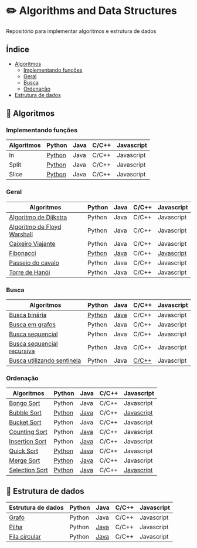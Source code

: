 # ✏️ Algorithms and Data Structures

Repositório para implementar algoritmos e estrutura de dados

## Índice

- [Algoritmos](#-algoritmos)
  - [Implementando funções](#implementando-funções)
  - [Geral](#geral)
  - [Busca](#busca)
  - [Ordenação](#ordenação)
- [Estrutura de dados](#-estrutura-de-dados)


## 📝 Algoritmos


### Implementando funções

| Algoritmos | Python | Java | C/C++ | Javascript |
|------|-------|------|------|------|
| In | [Python](src/python/in.py) | Java | C/C++ | Javascript |
| Split | [Python](src/python/split.py) | Java | C/C++ | Javascript |
| Slice | [Python](src/python/slice.py) | Java | C/C++ | Javascript |


### Geral

| Algoritmos | Python | Java | C/C++ | Javascript |
|------|-------|------|------|------|
| [Algoritmo de Dijkstra](https://pt.wikipedia.org/wiki/Algoritmo_de_Dijkstra) | Python | Java | C/C++ | Javascript |
| [Algoritmo de Floyd Warshall](https://pt.wikipedia.org/wiki/Algoritmo_de_Floyd-Warshall) | Python | Java | C/C++ | Javascript |
| [Caixeiro Viajante](https://pt.wikipedia.org/wiki/Problema_do_caixeiro-viajante) | Python | Java | C/C++ | Javascript |
| [Fibonacci](https://pt.wikipedia.org/wiki/Sequ%C3%AAncia_de_Fibonacci) | [Python](src/python/fibonacci.py) | [Java](src/java/Fibonacci.java) | C/C++ | [Javascript](src/javascript/fibonacci.js) |
| [Passeio do cavalo](https://pt.wikipedia.org/wiki/Problema_do_cavalo) | Python | Java | C/C++ | Javascript |
| [Torre de Hanói](https://pt.wikipedia.org/wiki/Torre_de_Han%C3%B3i) | Python | Java | C/C++ | Javascript |

### Busca

| Algoritmos | Python | Java | C/C++ | Javascript |
|------|-------|------|------|------|
| [Busca binária](https://pt.wikipedia.org/wiki/Pesquisa_bin%C3%A1ria) | [Python](binary_search.py) | [Java](src/java/BuscaBinariaRecursiva.java) | C/C++ | Javascript |
| [Busca em grafos](https://www.inf.ufsc.br/grafos/represen/busca.html) | Python | Java | C/C++ | Javascript |
| [Busca sequencial](https://pt.wikipedia.org/wiki/Busca_linear) | Python | Java | C/C++ | Javascript |
| [Busca sequencial recursiva](https://pt.wikipedia.org/wiki/Busca_linear) | Python | Java | C/C++ | Javascript |
| [Busca utilizando sentinela](https://updatedcode.wordpress.com/2015/06/16/busca-sequencial-com-sentinela/) | Python | Java | [C/C++](src/c/BuscaSentinela.c) | Javascript |
  


### Ordenação

| Algoritmos | Python | Java | C/C++ | Javascript |
|------|-------|------|------|------|
| [Bongo Sort](https://pt.wikipedia.org/wiki/Bogosort) | Python | Java | C/C++ | Javascript |
| [Bubble Sort](https://pt.wikipedia.org/wiki/Bucket_sort) | [Python](src/python/bubble_sort.py) | [Java](src/java/BubbleSort) | C/C++ | [Javascript](src/javascript/bubbleSort.js) |
| [Bucket Sort](https://pt.wikipedia.org/wiki/Bucket_sort) | Python | Java | C/C++ | Javascript |
| [Counting Sort](https://pt.wikipedia.org/wiki/Counting_sort) | Python | [Java](src/java/CountingSort.java) | C/C++ | Javascript |
| [Insertion Sort](https://pt.wikipedia.org/wiki/Insertion_sort) | Python | [Java](src/java/InsertionSortRecursivo.java) | C/C++ | Javascript |
| [Quick Sort](https://pt.wikipedia.org/wiki/Quicksort) | [Python](src/python/QuickSort) | [Java](src/java/QuickSort) | C/C++ | Javascript |
| [Merge Sort](https://pt.wikipedia.org/wiki/Merge_sort) | [Python](src/python/MergeSort) | [Java](src/java/MergeSort.java) | C/C++ | Javascript |
| [Selection Sort](https://pt.wikipedia.org/wiki/Selection_sort) | [Python](src/python/selection_sort.py) | [Java](src/java/SelectionSort.java) | C/C++ | [Javascript](src/javascript/selectionSort.js) |

  

  

## 📝 Estrutura de dados

| Estrutura de dados | Python | Java | C/C++ | Javascript |
|------|-------|------|------|------|
| [Grafo](https://pt.wikipedia.org/wiki/Teoria_dos_grafos) | Python | Java | C/C++ | Javascript |
| [Pilha](https://pt.wikipedia.org/wiki/LIFO) | Python | [Java](src/java/Pilha.java) | C/C++ | Javascript |
| [Fila circular](https://www.devmedia.com.br/fila-circular-dinamica/24572) | Python | [Java](src/java/VetorCircular.java) | C/C++ | Javascript |
